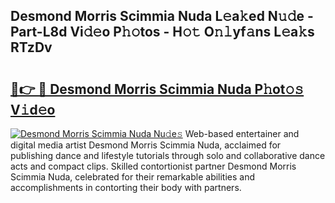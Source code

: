 ## Desmond Morris Scimmia Nuda L𝚎a𝚔ed N𝚞𝚍e - Part-L8d Vi𝚍𝚎o P𝚑𝚘tos - H𝚘𝚝 O𝚗𝚕yf𝚊ns L𝚎a𝚔s RTzDv

# <h2><a href="http://kfbg4h0.oniu.top/?m=Desmond+Morris+Scimmia+Nuda">🔗👉 🔴 Desmond Morris Scimmia Nuda P𝚑ot𝚘𝚜 V𝚒d𝚎o</a></h2>

[![Desmond Morris Scimmia Nuda Nu𝚍e𝚜](https://i.imgur.com/0qMVB7G.gif)](http://kfbg4h0.oniu.top/?m=Desmond+Morris+Scimmia+Nuda)
Web-based entertainer and digital media artist Desmond Morris Scimmia Nuda, acclaimed for publishing dance and lifestyle tutorials through solo and collaborative dance acts and compact clips. Skilled contortionist partner Desmond Morris Scimmia Nuda, celebrated for their remarkable abilities and accomplishments in contorting their body with partners.  
